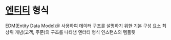 # [엔티티](Entity) 형식
EDM(Entity Data Model)을 사용하여 데이터 구조를 설명하기 위한 기본 구성 요소
최상위 개념(고객, 주문)의 구조를 나타냄
엔터티 형식 인스턴스의 템플릿